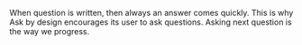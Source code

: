 When question is written, then always an answer comes quickly.
This is why Ask by design encourages its user to ask questions.
Asking next question is the way we progress.